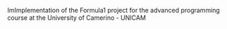ImImplementation of the Formula1 project for the advanced programming course at the University of Camerino - UNICAM
